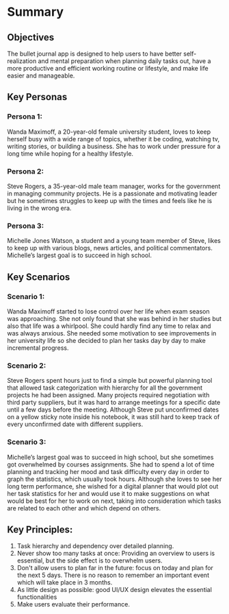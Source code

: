 # Summary

## Objectives

The bullet journal app is designed to help users to have better
self-realization and mental preparation when planning daily tasks out, 
have a more productive and efficient working routine or lifestyle, and 
make life easier and manageable.

## Key Personas

### Persona 1:

Wanda Maximoff, a 20-year-old female university student, loves to keep herself
busy with a wide range of topics, whether it be coding, watching tv, writing
stories, or building a business. She has to work under pressure for a long time
while hoping for a healthy lifestyle.

### Persona 2:

Steve Rogers, a 35-year-old male team manager, works for the government in
managing community projects. He is a passionate and motivating leader but he
sometimes struggles to keep up with the times and feels like he is living in the
wrong era.

### Persona 3:

Michelle Jones Watson, a student and a young team member of Steve, likes to keep
up with various blogs, news articles, and political commentators. Michelle’s largest
goal is to succeed in high school.

## Key Scenarios

### Scenario 1:

Wanda Maximoff started to lose control over her life when exam season was approaching.
She not only found that she was behind in her studies but also that life was a whirlpool.
She could hardly find any time to relax and was always anxious. She needed some
motivation to see improvements in her university life so she decided to plan her
tasks day by day to make incremental progress.

### Scenario 2:

Steve Rogers spent hours just to find a simple but powerful planning tool that
allowed task categorization with hierarchy for all the government projects he 
had been assigned. Many projects required negotiation with third party suppliers,
but it was hard to arrange meetings for a specific date until a few days before the meeting.
Although Steve put unconfirmed dates on a yellow sticky note inside his
notebook, it was still hard to keep track of every unconfirmed date with
different suppliers.

### Scenario 3:

Michelle’s largest goal was to succeed in high school, but she sometimes got
overwhelmed by courses assignments. She had to spend a lot of time planning and
tracking her mood and task difficulty every day in order to graph the statistics,
which usually took hours. Although she loves to see her long term performance, 
she wished for a digital planner that would plot out her task statistics for her and 
would use it to make suggestions on what would be best for her to work on next, 
taking into consideration which tasks are related to each other and which depend on others.

## Key Principles:

1. Task hierarchy and dependency over detailed planning.
2. Never show too many tasks at once: Providing an overview to users is
   essential, but the side effect is to overwhelm users.
3. Don't allow users to plan far in the future: focus on today and plan for the
   next 5 days. There is no reason to remember an important event which will take
   place in 3 months.
4. As little design as possible: good UI/UX design elevates the essential
   functionalities
5. Make users evaluate their performance.
